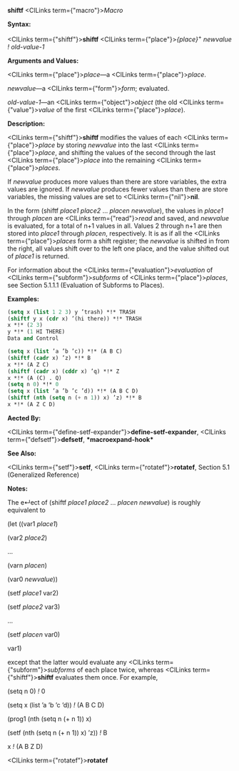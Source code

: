 **shiftf** <ClLinks  term={"macro"}><i>Macro</i></ClLinks> 



**Syntax:** 



<ClLinks  term={"shiftf"}><b>shiftf</b></ClLinks> <ClLinks  term={"place"}><i>\{place\}</i></ClLinks><sup>+</sup> *newvalue ! old-value-1* 



**Arguments and Values:** 



<ClLinks  term={"place"}><i>place</i></ClLinks>—a <ClLinks  term={"place"}><i>place</i></ClLinks>. 



*newvalue*—a <ClLinks  term={"form"}><i>form</i></ClLinks>; evaluated. 



*old-value-1*—an <ClLinks  term={"object"}><i>object</i></ClLinks> (the old <ClLinks  term={"value"}><i>value</i></ClLinks> of the first <ClLinks  term={"place"}><i>place</i></ClLinks>). 



**Description:** 



<ClLinks  term={"shiftf"}><b>shiftf</b></ClLinks> modifies the values of each <ClLinks  term={"place"}><i>place</i></ClLinks> by storing *newvalue* into the last <ClLinks  term={"place"}><i>place</i></ClLinks>, and shifting the values of the second through the last <ClLinks  term={"place"}><i>place</i></ClLinks> into the remaining <ClLinks  term={"place"}><i>places</i></ClLinks>. 



If *newvalue* produces more values than there are store variables, the extra values are ignored. If *newvalue* produces fewer values than there are store variables, the missing values are set to <ClLinks  term={"nil"}><b>nil</b></ClLinks>. 



In the form (shiftf *place1 place2* ... *placen newvalue*), the values in *place1* through *placen* are <ClLinks  term={"read"}><i>read</i></ClLinks> and saved, and *newvalue* is evaluated, for a total of n+1 values in all. Values 2 through n+1 are then stored into *place1* through *placen*, respectively. It is as if all the <ClLinks  term={"place"}><i>places</i></ClLinks> form a shift register; the *newvalue* is shifted in from the right, all values shift over to the left one place, and the value shifted out of *place1* is returned. 



For information about the <ClLinks  term={"evaluation"}><i>evaluation</i></ClLinks> of <ClLinks  term={"subform"}><i>subforms</i></ClLinks> of <ClLinks  term={"place"}><i>places</i></ClLinks>, see Section 5.1.1.1 (Evaluation of Subforms to Places). 



**Examples:**
```lisp
(setq x (list 1 2 3) y ’trash) *!* TRASH 
(shiftf y x (cdr x) ’(hi there)) *!* TRASH 
x *!* (2 3) 
y *!* (1 HI THERE) 
Data and Control 

(setq x (list ’a ’b ’c)) *!* (A B C) 
(shiftf (cadr x) ’z) *!* B 
x *!* (A Z C) 
(shiftf (cadr x) (cddr x) ’q) *!* Z 
x *!* (A (C) . Q) 
(setq n 0) *!* 0 
(setq x (list ’a ’b ’c ’d)) *!* (A B C D) 
(shiftf (nth (setq n (+ n 1)) x) ’z) *!* B 
x *!* (A Z C D) 
```
**Aected By:** 



<ClLinks  term={"define-setf-expander"}><b>define-setf-expander</b></ClLinks>, <ClLinks  term={"defsetf"}><b>defsetf</b></ClLinks>, **\*macroexpand-hook\*** 



**See Also:** 



<ClLinks  term={"setf"}><b>setf</b></ClLinks>, <ClLinks  term={"rotatef"}><b>rotatef</b></ClLinks>, Section 5.1 (Generalized Reference) 



**Notes:** 



The e↵ect of (shiftf *place1 place2* ... *placen newvalue*) is roughly equivalent to 



(let ((var1 *place1*) 



(var2 *place2*) 



... 



(varn *placen*) 



(var0 *newvalue*)) 



(setf *place1* var2) 



(setf *place2* var3) 



... 



(setf *placen* var0) 



var1) 



except that the latter would evaluate any <ClLinks  term={"subform"}><i>subforms</i></ClLinks> of each place twice, whereas <ClLinks  term={"shiftf"}><b>shiftf</b></ClLinks> evaluates them once. For example, 



(setq n 0) *!* 0 



(setq x (list ’a ’b ’c ’d)) *!* (A B C D) 



(prog1 (nth (setq n (+ n 1)) x) 



(setf (nth (setq n (+ n 1)) x) ’z)) *!* B 



x *!* (A B Z D) 







 



 



<ClLinks  term={"rotatef"}><b>rotatef</b></ClLinks> 



